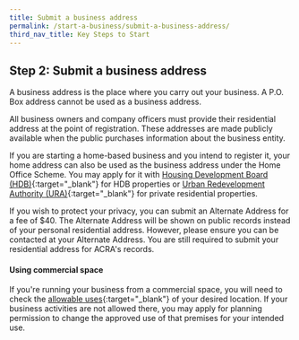 ```yaml
---
title: Submit a business address
permalink: /start-a-business/submit-a-business-address/
third_nav_title: Key Steps to Start
---
```


## Step 2: Submit a business address

A business address is the place where you carry out your business. A P.O. Box address cannot be used as a business address.

All business owners and company officers must provide their residential address at the point of registration. These addresses are made publicly available when the public purchases information about the business entity.

If you are starting a home-based business and you intend to register it, your home address can also be used as the business address under the Home Office Scheme. You may apply for it with [Housing Development Board (HDB)](https://www.hdb.gov.sg/cs/infoweb/residential/living-in-an-hdb-flat/home-business/home-offce-scheme){:target="_blank"} for HDB properties or [Urban Redevelopment Authority (URA)](https://www.ura.gov.sg/Corporate/Guidelines/Home-Business/Home-Office-Scheme){:target="_blank"} for private residential properties.

If you wish to protect your privacy, you can submit an Alternate Address for a fee of $40. The Alternate Address will be shown on public records instead of your personal residential address. However, please ensure you can be contacted at your Alternate Address. You are still required to submit your residential address for ACRA's records.

#### Using commercial space

If you're running your business from a commercial space, you will need to check the [allowable uses](https://www.ura.gov.sg/maps/){:target="_blank"} of your desired location. If your business activities are not allowed there, you may apply for planning permission to change the approved use of that premises for your intended use.
